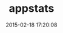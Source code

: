---
layout: post
title:  "appstats"
repo:   "aforward/appstats"
date:   2015-02-18 17:20:08
gemurl: http://github.com/aforward/appstats
---